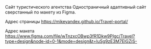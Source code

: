 Сайт туристического агентства
Одностраничный адаптивный сайт сверстанный по макету из Figma.

Адрес страницы
https://mikeyandex.github.io/Travel-portal/

Адрес макета
https://www.figma.com/file/wTnzxcOBwp3fR1Dkw9PIgc/Travel?type=design&node-id=0-1&mode=design&t=IuSg9zE3M7ElGZiS-
